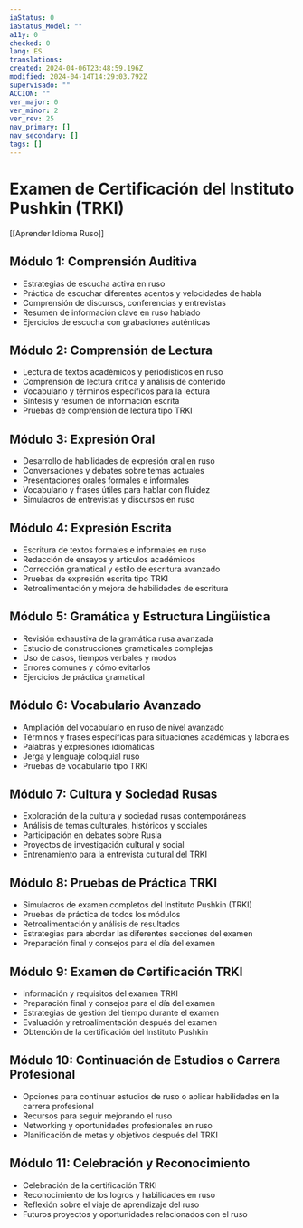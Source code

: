 ```yaml
---
iaStatus: 0
iaStatus_Model: ""
a11y: 0
checked: 0
lang: ES
translations: 
created: 2024-04-06T23:48:59.196Z
modified: 2024-04-14T14:29:03.792Z
supervisado: ""
ACCION: ""
ver_major: 0
ver_minor: 2
ver_rev: 25
nav_primary: []
nav_secondary: []
tags: []
---
```

# Examen de Certificación del Instituto Pushkin (TRKI)

[[Aprender Idioma Ruso]]

## Módulo 1: Comprensión Auditiva

- Estrategias de escucha activa en ruso
- Práctica de escuchar diferentes acentos y velocidades de habla
- Comprensión de discursos, conferencias y entrevistas
- Resumen de información clave en ruso hablado
- Ejercicios de escucha con grabaciones auténticas

## Módulo 2: Comprensión de Lectura

- Lectura de textos académicos y periodísticos en ruso
- Comprensión de lectura crítica y análisis de contenido
- Vocabulario y términos específicos para la lectura
- Síntesis y resumen de información escrita
- Pruebas de comprensión de lectura tipo TRKI

## Módulo 3: Expresión Oral

- Desarrollo de habilidades de expresión oral en ruso
- Conversaciones y debates sobre temas actuales
- Presentaciones orales formales e informales
- Vocabulario y frases útiles para hablar con fluidez
- Simulacros de entrevistas y discursos en ruso

## Módulo 4: Expresión Escrita

- Escritura de textos formales e informales en ruso
- Redacción de ensayos y artículos académicos
- Corrección gramatical y estilo de escritura avanzado
- Pruebas de expresión escrita tipo TRKI
- Retroalimentación y mejora de habilidades de escritura

## Módulo 5: Gramática y Estructura Lingüística

- Revisión exhaustiva de la gramática rusa avanzada
- Estudio de construcciones gramaticales complejas
- Uso de casos, tiempos verbales y modos
- Errores comunes y cómo evitarlos
- Ejercicios de práctica gramatical

## Módulo 6: Vocabulario Avanzado

- Ampliación del vocabulario en ruso de nivel avanzado
- Términos y frases específicas para situaciones académicas y laborales
- Palabras y expresiones idiomáticas
- Jerga y lenguaje coloquial ruso
- Pruebas de vocabulario tipo TRKI

## Módulo 7: Cultura y Sociedad Rusas

- Exploración de la cultura y sociedad rusas contemporáneas
- Análisis de temas culturales, históricos y sociales
- Participación en debates sobre Rusia
- Proyectos de investigación cultural y social
- Entrenamiento para la entrevista cultural del TRKI

## Módulo 8: Pruebas de Práctica TRKI

- Simulacros de examen completos del Instituto Pushkin (TRKI)
- Pruebas de práctica de todos los módulos
- Retroalimentación y análisis de resultados
- Estrategias para abordar las diferentes secciones del examen
- Preparación final y consejos para el día del examen

## Módulo 9: Examen de Certificación TRKI

- Información y requisitos del examen TRKI
- Preparación final y consejos para el día del examen
- Estrategias de gestión del tiempo durante el examen
- Evaluación y retroalimentación después del examen
- Obtención de la certificación del Instituto Pushkin

## Módulo 10: Continuación de Estudios o Carrera Profesional

- Opciones para continuar estudios de ruso o aplicar habilidades en la carrera profesional
- Recursos para seguir mejorando el ruso
- Networking y oportunidades profesionales en ruso
- Planificación de metas y objetivos después del TRKI

## Módulo 11: Celebración y Reconocimiento

- Celebración de la certificación TRKI
- Reconocimiento de los logros y habilidades en ruso
- Reflexión sobre el viaje de aprendizaje del ruso
- Futuros proyectos y oportunidades relacionados con el ruso

